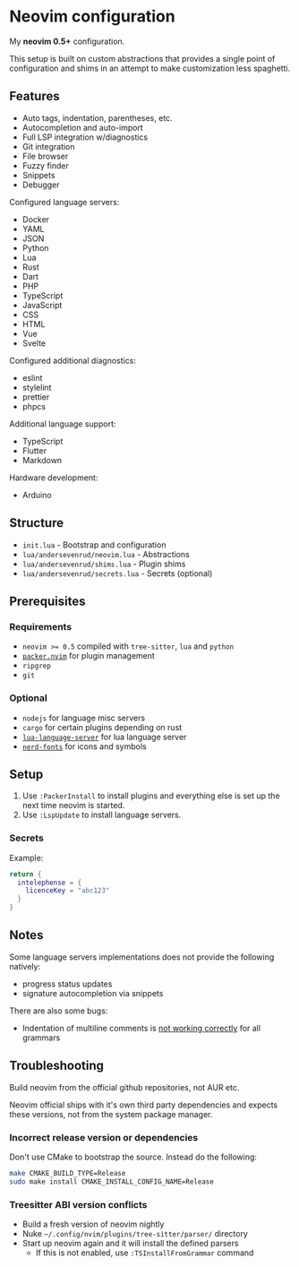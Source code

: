 # Neovim configuration

My **neovim 0.5+** configuration.

This setup is built on custom abstractions that provides a single point of
configuration and shims in an attempt to make customization less spaghetti.

## Features

* Auto tags, indentation, parentheses, etc.
* Autocompletion and auto-import
* Full LSP integration w/diagnostics
* Git integration
* File browser
* Fuzzy finder
* Snippets
* Debugger

Configured language servers:

* Docker
* YAML
* JSON
* Python
* Lua
* Rust
* Dart
* PHP
* TypeScript
* JavaScript
* CSS
* HTML
* Vue
* Svelte

Configured additional diagnostics:

* eslint
* stylelint
* prettier
* phpcs

Additional language support:

* TypeScript
* Flutter
* Markdown

Hardware development:

* Arduino

## Structure

* `init.lua` - Bootstrap and configuration
* `lua/andersevenrud/neovim.lua` - Abstractions
* `lua/andersevenrud/shims.lua` - Plugin shims
* `lua/andersevenrud/secrets.lua` - Secrets (optional)

## Prerequisites

### Requirements

- `neovim >= 0.5` compiled with `tree-sitter`, `lua` and `python`
- [`packer.nvim`](https://github.com/wbthomason/packer.nvim) for plugin management
- `ripgrep`
- `git`

### Optional

- `nodejs` for language misc servers
- `cargo` for certain plugins depending on rust
- [`lua-language-server`](https://github.com/sumneko/lua-language-server) for lua language server
- [`nerd-fonts`](https://www.nerdfonts.com/) for icons and symbols

## Setup

1. Use `:PackerInstall` to install plugins and everything else is set up the next time neovim is started.
2. Use `:LspUpdate` to install language servers.

### Secrets

Example:

```lua
return {
  intelephense = {
    licenceKey = "abc123"
  }
}
```

## Notes

Some language servers implementations does not provide the following natively:

* progress status updates
* signature autocompletion via snippets

There are also some bugs:

* Indentation of multiline comments is [not working correctly](https://github.com/nvim-treesitter/nvim-treesitter/projects/6) for all grammars

## Troubleshooting

Build neovim from the official github repositories, not AUR etc.

Neovim official ships with it's own third party dependencies and expects
these versions, not from the system package manager.

### Incorrect release version or dependencies

Don't use CMake to bootstrap the source. Instead do the following:

```bash
make CMAKE_BUILD_TYPE=Release
sudo make install CMAKE_INSTALL_CONFIG_NAME=Release
```

### Treesitter ABI version conflicts

* Build a fresh version of neovim nightly
* Nuke `~/.config/nvim/plugins/tree-sitter/parser/` directory
* Start up neovim again and it will install the defined parsers
  * If this is not enabled, use `:TSInstallFromGrammar` command

